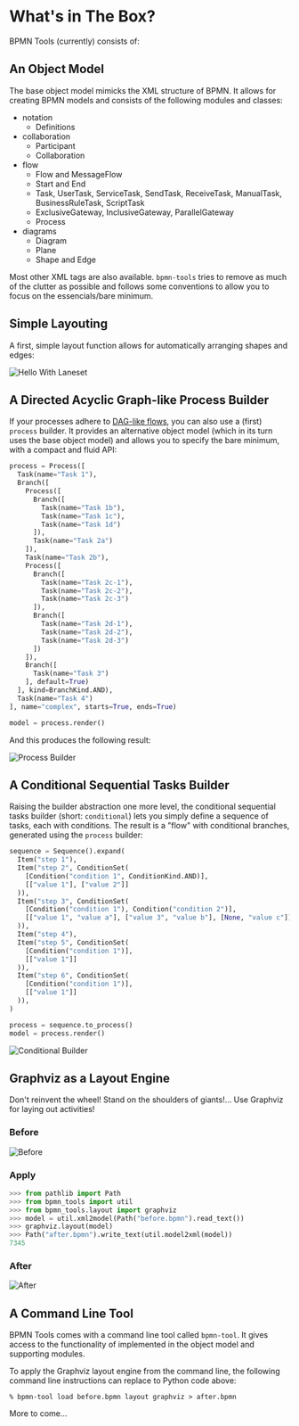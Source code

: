 # What's in The Box?

BPMN Tools (currently) consists of:

## An Object Model

The base object model mimicks the XML structure of BPMN. It allows for creating BPMN models and consists of the following modules and classes:

* notation
  * Definitions
* collaboration
  * Participant
  * Collaboration
* flow
  * Flow and MessageFlow
  * Start and End
  * Task, UserTask, ServiceTask, SendTask, ReceiveTask, ManualTask, BusinessRuleTask, ScriptTask
  * ExclusiveGateway, InclusiveGateway, ParallelGateway
  * Process
* diagrams
  * Diagram
  * Plane
  * Shape and Edge
  
Most other XML tags are also available. `bpmn-tools` tries to remove as much of the clutter as possible and follows some conventions to allow you to focus on the essencials/bare minimum.

## Simple Layouting

A first, simple layout function allows for automatically arranging shapes and edges:

![Hello With Laneset](hello-with-laneset.png)

## A Directed Acyclic Graph-like Process Builder

If your processes adhere to [DAG-like flows](https://en.wikipedia.org/wiki/Directed_acyclic_graph), you can also use a (first) `process` builder. It provides an alternative object model (which in its turn uses the base object model) and allows you to specify the bare minimum, with a compact and fluid API:

```python
process = Process([
  Task(name="Task 1"),
  Branch([
    Process([
      Branch([
        Task(name="Task 1b"),
        Task(name="Task 1c"),
        Task(name="Task 1d")
      ]),
      Task(name="Task 2a")
    ]),
    Task(name="Task 2b"),
    Process([
      Branch([
        Task(name="Task 2c-1"),
        Task(name="Task 2c-2"),
        Task(name="Task 2c-3")
      ]),
      Branch([
        Task(name="Task 2d-1"),
        Task(name="Task 2d-2"),
        Task(name="Task 2d-3")
      ])
    ]),
    Branch([
      Task(name="Task 3")
    ], default=True)
  ], kind=BranchKind.AND),
  Task(name="Task 4")
], name="complex", starts=True, ends=True)

model = process.render()
```

And this produces the following result:

![Process Builder](dag-process.png)

## A Conditional Sequential Tasks Builder

Raising the builder abstraction one more level, the conditional sequential tasks builder (short: `conditional`) lets you simply define a sequence of tasks, each with conditions. The result is a "flow" with conditional branches, generated using the `process` builder:

```python
sequence = Sequence().expand(
  Item("step 1"),
  Item("step 2", ConditionSet(
    [Condition("condition 1", ConditionKind.AND)],
    [["value 1"], ["value 2"]]
  )),
  Item("step 3", ConditionSet(
    [Condition("condition 1"), Condition("condition 2")],
    [["value 1", "value a"], ["value 3", "value b"], [None, "value c"]]
  )),
  Item("step 4"),
  Item("step 5", ConditionSet(
    [Condition("condition 1")],
    [["value 1"]]
  )),
  Item("step 6", ConditionSet(
    [Condition("condition 1")],
    [["value 1"]]
  )),    
)

process = sequence.to_process()
model = process.render()
```

![Conditional Builder](conditional-builder.png)

## Graphviz as a Layout Engine

Don't reinvent the wheel! Stand on the shoulders of giants!... Use Graphviz for laying out activities!

### Before

![Before](graphviz-before.png)

### Apply

```python
>>> from pathlib import Path
>>> from bpmn_tools import util
>>> from bpmn_tools.layout import graphviz
>>> model = util.xml2model(Path("before.bpmn").read_text())
>>> graphviz.layout(model)
>>> Path("after.bpmn").write_text(util.model2xml(model))
7345
```

### After

![After](graphviz-after.png)

## A Command Line Tool

BPMN Tools comes with a command line tool called `bpmn-tool`. It gives access to the functionality of implemented in the object model and supporting modules.

To apply the Graphviz layout engine from the command line, the following command line instructions can replace to Python code above:

```console
% bpmn-tool load before.bpmn layout graphviz > after.bpmn
```

More to come...
